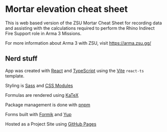 # Mortar elevation cheat sheet

This is web based version of the ZSU Mortar Cheat Sheet for recording data and assisting with the calculations required to perform the Rhino Indirect Fire Support role in Arma 3 Missions.

For more information about Arma 3 with ZSU, visit https://arma.zsu.gg/

## Nerd stuff

App was created with [React](https://react.dev/) and [TypeScript](https://www.typescriptlang.org/) using the [Vite](https://vitejs.dev/) `react-ts` template.

Styling is [Sass](https://sass-lang.com/) and [CSS Modules](https://github.com/css-modules/css-modules)

Formulas are rendered using [KaTeX](https://katex.org/)

Package management is done with [pnpm](https://pnpm.io/)

Forms built with [Formik](https://formik.org/) and [Yup](https://github.com/jquense/yup)

Hosted as a Project Site using [GitHub Pages](https://pages.github.com/)
